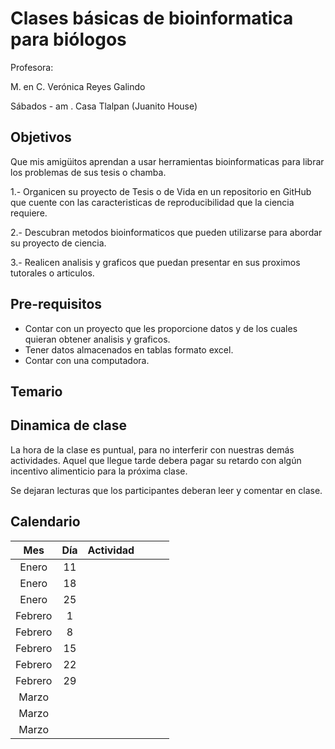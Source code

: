 # Clases básicas de bioinformatica para biólogos 

Profesora:

M. en C. Verónica Reyes Galindo 

Sábados - am . Casa Tlalpan (Juanito House)
 
## Objetivos

Que mis amigüitos aprendan a usar herramientas bioinformaticas para librar los problemas de sus tesis o chamba.

1.- Organicen su proyecto de Tesis o de Vida en un repositorio en GitHub que cuente con las caracteristicas de reproducibilidad que la ciencia requiere.

2.- Descubran metodos bioinformaticos que pueden utilizarse para abordar su proyecto de ciencia.

3.- Realicen analisis y graficos que puedan presentar en sus proximos tutorales o articulos.


## Pre-requisitos

* Contar con un proyecto que les proporcione datos y de los cuales quieran obtener analisis y graficos.
* Tener datos almacenados en tablas formato excel.
* Contar con una computadora.

## Temario



## Dinamica de clase

La hora de la clase es puntual, para no interferir con nuestras demás actividades. Aquel que llegue tarde debera pagar su retardo con algún incentivo alimenticio para la próxima clase.

Se dejaran lecturas que los participantes deberan leer y comentar en clase.



## Calendario

|Mes|Día|Actividad||||
|:---:|:---:|:---:|:---:|:---:|:---:|
|Enero|11|||||
|Enero|18|||||
|Enero|25|||||
|Febrero|1|||||
|Febrero|8|||||
|Febrero|15|||||
|Febrero|22|||||
|Febrero|29|||||
|Marzo||||||
|Marzo||||||
|Marzo||||||



